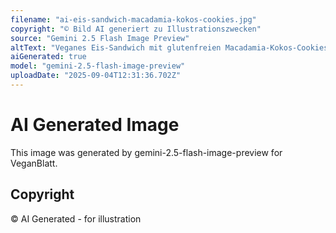 ```yaml
---
filename: "ai-eis-sandwich-macadamia-kokos-cookies.jpg"
copyright: "© Bild AI generiert zu Illustrationszwecken"
source: "Gemini 2.5 Flash Image Preview"
altText: "Veganes Eis-Sandwich mit glutenfreien Macadamia-Kokos-Cookies"
aiGenerated: true
model: "gemini-2.5-flash-image-preview"
uploadDate: "2025-09-04T12:31:36.702Z"
---
```


# AI Generated Image

This image was generated by gemini-2.5-flash-image-preview for VeganBlatt.

## Copyright
© AI Generated - for illustration
